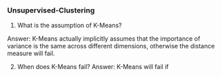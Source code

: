 ### Unsupervised-Clustering

1. What is the assumption of K-Means?

Answer: K-Means actually implicitly assumes that the importance of variance is the same across different dimensions, otherwise the distance measure will fail.

2. When does K-Means fail?
Answer: K-Means will fail if 
